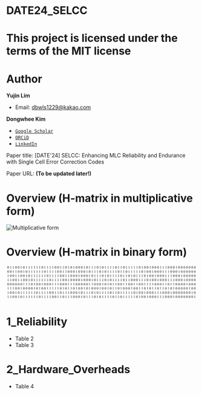# DATE24_SELCC

# This project is licensed under the terms of the MIT license

# Author

**Yujin Lim**
- Email: dbwls1229@kakao.com

**Dongwhee Kim**
- [```Google Scholar```](https://scholar.google.com/citations?user=8xzqA8YAAAAJ&hl=ko&oi=ao)
- [```ORCiD```](https://orcid.org/0009-0007-1673-1931?fbclid=PAAabkpwNHesKweJ6F2eGZDnFa2sch2211hf6ZY825YKuli5V7lcN7VIfT0CA)
- [```LinkedIn```](https://www.linkedin.com/in/dongwhee-kim-5753a8290)

Paper title: [DATE'24] SELCC: Enhancing MLC Reliability and Endurance with Single Cell Error Correction Codes

Paper URL: **(To be updated later!)**

# Overview (H-matrix in multiplicative form)
![Multiplicative form](https://github.com/xyz123479/DATE_24-SELCC/blob/main/SELCC_multiplicative%20form.PNG)

# Overview (H-matrix in binary form)
![Binary form](https://github.com/scalable-arch/DATE_24-SELCC/blob/main/SELCC_H-matrix.PNG)

# 1_Reliability
- Table 2
- Table 3

# 2_Hardware_Overheads
- Table 4
